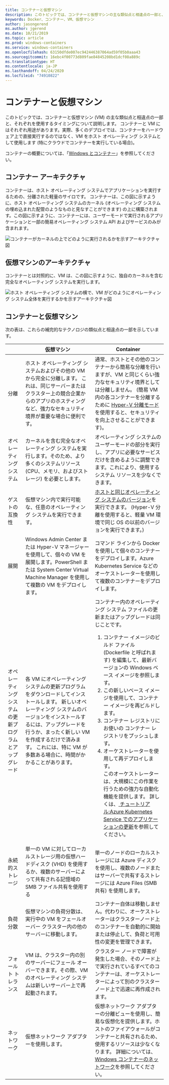```yaml
---
title: コンテナーと仮想マシン
description: このトピックでは、コンテナーと仮想マシンの主な類似点と相違点の一部と、それぞれを使用するタイミングについて説明します。 このトピックでは、コンテナーと仮想マシンの主な類似点と相違点の一部と、それぞれを使用するタイミングについて説明します。 コンテナーと仮想マシンにはそれぞれ用途があります。実際、多くのデプロイでは、コンテナーをハードウェア上で直接実行するのではなく、VM をホスト オペレーティング システムとして使用します (特にクラウドでコンテナーを実行している場合)。
keywords: Docker、コンテナー、VM、仮想マシン
author: jasongerend
ms.author: jgerend
ms.date: 10/21/2019
ms.topic: article
ms.prod: windows-containers
ms.service: windows-containers
ms.openlocfilehash: 63150dfde007ec942446387064ad59f05b0aaa43
ms.sourcegitcommit: 16ebc4f00773d809fae84845208bd1dcf08a889c
ms.translationtype: HT
ms.contentlocale: ja-JP
ms.lasthandoff: 04/24/2020
ms.locfileid: "74910822"
---
```

# <a name="containers-vs-virtual-machines"></a>コンテナーと仮想マシン

このトピックでは、コンテナーと仮想マシン (VM) の主な類似点と相違点の一部と、それぞれを使用するタイミングについて説明します。 コンテナーと VM にはそれぞれ用途があります。実際、多くのデプロイでは、コンテナーをハードウェア上で直接実行するのではなく、VM をホスト オペレーティング システムとして使用します (特にクラウドでコンテナーを実行している場合)。

コンテナーの概要については、「[Windows とコンテナー](index.md)」を参照してください。

## <a name="container-architecture"></a>コンテナー アーキテクチャ

コンテナーは、ホスト オペレーティング システムでアプリケーションを実行するための、分離された軽量のサイロです。 コンテナーは、この図に示すように、ホスト オペレーティング システムのカーネル (オペレーティング システムの埋め込まれた配管のようなものと見なすことができます) の上に構築されます。この図に示すように、コンテナーには、ユーザーモードで実行されるアプリケーションと一部の簡易オペレーティング システム API およびサービスのみが含まれます。

![コンテナーがカーネルの上でどのように実行されるかを示すアーキテクチャ図](media/container-diagram.svg)

## <a name="virtual-machine-architecture"></a>仮想マシンのアーキテクチャ

コンテナーとは対照的に、VM は、この図に示すように、独自のカーネルを含む完全なオペレーティング システムを実行します。

![ホスト オペレーティング システムの横で、VM がどのようにオペレーティング システム全体を実行するかを示すアーキテクチャ図](media/virtual-machine-diagram.svg)

## <a name="containers-vs-virtual-machines"></a>コンテナーと仮想マシン

次の表は、これらの補完的なテクノロジの類似点と相違点の一部を示しています。

|                 | 仮想マシン  | Container  |
| --------------  | ---------------- | ---------- |
| 分離       | ホスト オペレーティング システムおよびその他の VM から完全に分離します。 これは、同じサーバーまたはクラスター上の競合企業からのアプリのホスティングなど、強力なセキュリティ境界が重要な場合に便利です。 | 通常、ホストとその他のコンテナーから簡易な分離を行いますが、VM と同じくらい強力なセキュリティ境界としては分離しません。 (簡易 VM 内の各コンテナーを分離するために [Hyper-V 分離モード](../manage-containers/hyperv-container.md) を使用すると、セキュリティを向上させることができます)。 |
| オペレーティング システム | カーネルを含む完全なオペレーティング システムを実行します。そのため、より多くのシステムリソース (CPU、メモリ、およびストレージ) を必要とします。 | オペレーティング システムのユーザーモードの部分を実行し、アプリに必要なサービスだけを含めるように調整できます。これにより、使用するシステム リソースを少なくできます。 |
| ゲストの互換性 | 仮想マシン内で実行可能な、任意のオペレーティング システムを実行できます。 | [ホストと同じオペレーティング システムのバージョン](../deploy-containers/version-compatibility.md)を実行できます。 (Hyper-V 分離を使用すると、軽量 VM 環境で同じ OS の以前のバージョンを実行できます。)
| 展開     | Windows Admin Center または Hyper-V マネージャーを使用して、個々の VM を展開します。PowerShell または System Center Virtual Machine Manager を使用して複数の VM をデプロイします。 | コマンド ラインから Docker を使用して個々のコンテナーをデプロイします。Azure Kubernetes Service などのオーケストレーターを使用して複数のコンテナーをデプロイします。 |
| オペレーティング システムの更新プログラムとアップグレード | 各 VM にオペレーティング システムの更新プログラムをダウンロードしてインストールします。 新しいオペレーティング システムのバージョンをインストールするには、アップグレードを行うか、まったく新しい VM を作成するだけで済みます。 これには、特に VM が多数ある場合に、時間がかかることがあります。 | コンテナー内のオペレーティング システム ファイルの更新またはアップグレードは同じことです。 <br><ol><li>コンテナー イメージのビルド ファイル (Dockerfile と呼ばれます) を編集して、最新バージョンの Windows ベース イメージを参照します。 </li><li>この新しいベース イメージを使用して、コンテナー イメージを再ビルドします。</li><li>コンテナー レジストリにお使いの コンテナー レジストリをプッシュします。</li> <li>オーケストレーターを使用して再デプロイします。<br>このオーケストレーターは、大規模にこの作業を行うための強力な自動化機能を提供します。 詳しくは、[ チュートリアル:Azure Kubernetes Service でのアプリケーションの更新](https://docs.microsoft.com/azure/aks/tutorial-kubernetes-app-update)を参照してください。</li></ol> |
| 永続的ストレージ | 単一の VM に対してローカルストレージ用の仮想ハードディスク (VHD) を使用するか、複数のサーバーによって共有される記憶域の SMB ファイル共有を使用する | 単一のノードのローカルストレージには Azure ディスクを使用し、複数のノードまたはサーバーで共有するストレージには Azure Files (SMB 共有) を使用します。 |
| 負荷分散 | 仮想マシンの負荷分散は、実行中の VM をフェールオーバー クラスター内の他のサーバーに移動します。 | コンテナー自体は移動しません。代わりに、オーケストレーターはクラスターノード上のコンテナーを自動的に開始または停止して、負荷と可用性の変更を管理できます。 |
| フォールト トレランス | VM は、クラスター内の別のサーバーにフェール オーバーできます。その際、VM のオペレーティング システムは新しいサーバー上で再起動されます。  | クラスター ノードで障害が発生した場合、そのノード上で実行されているすべてのコンテナーは、オーケストレーターによって別のクラスターノード上で迅速に再作成されます。 |
| ネットワーク     | 仮想ネットワーク アダプターを使用します。 | 仮想ネットワーク アダプターの分離ビューを使用し、簡易な仮想化を提供します。ホストのファイアウォールがコンテナーと共有されるため、使用するリソースは少なくなります。 詳細については、[Windows コンテナーのネットワーク](../container-networking/architecture.md)を参照してください。 |
